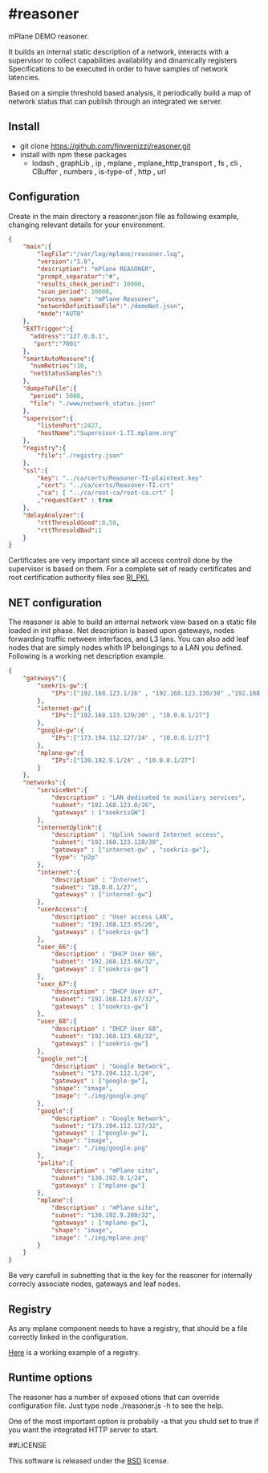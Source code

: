 #reasoner
========

mPlane DEMO reasoner.

It builds an internal static description of a network, interacts with a supervisor to collect capabilities availability and dinamically registers Specifications to be executed in order to have samples of network latencies.

Based on a simple threshold based analysis, it periodically build a map of network status that can publish through an integrated we server.

## Install


- git clone https://github.com/finvernizzi/reasoner.git
- install with npm these packages
	- lodash , graphLib , ip , mplane , mplane_http_transport , fs , cli , CBuffer , numbers , is-type-of , http , url

## Configuration


Create in the main directory a reasoner.json file as following example, changing relevant details for your environment.

```json
{
    "main":{
        "logFile":"/var/log/mplane/reasoner.log",
        "version":"1.0",
        "description": "mPlane REASONER",
        "prompt_separator":"#",
        "results_check_period": 10000,
        "scan_period": 10000,
        "process_name": "mPlane Reasoner",
        "networkDefinitionFile":"./demoNet.json",
        "mode":"AUTO"
    },
    "EXTTrigger":{
      "address":"127.0.0.1",
       "port":"7001"
    },
    "smartAutoMeasure":{
      "numRetries":10,
      "netStatusSamples":5
    },
    "dumpeToFile":{
      "period": 5000,
      "file": "./www/network_status.json"
    },
    "supervisor":{
        "listenPort":2427,
        "hostName":"Supervisor-1.TI.mplane.org"
    },
    "registry":{
        "file":"./registry.json"
    },
    "ssl":{
        "key": "../ca/certs/Reasoner-TI-plaintext.key"
        ,"cert": "../ca/certs/Reasoner-TI.crt"
        ,"ca": [ "../ca/root-ca/root-ca.crt" ]
        ,"requestCert" : true
    },
    "delayAnalyzer":{
        "rttThresoldGood":0.50,
        "rttThresoldBad":1
    }
}
```

Certificates are very important since all access controll done by the supervisor is based on them. For a complete set of ready certificates and root certification authority files see [RI_PKI.](https://github.com/stepenta/RI/tree/master/PKI)

## NET configuration

The reasoner is able to build an internal network view based on a static file loaded in init phase. Net description is based upon gateways, nodes forwarding traffic netween interfaces, and L3 lans. You can also add leaf nodes that are simply nodes whith IP belongings to a LAN you defined.
Following is a working net description example.

```json
{
    "gateways":{
        "soekris-gw":{
            "IPs":["192.168.123.1/26" , "192.168.123.130/30" ,"192.168.123.65/26" ]
        },
        "internet-gw":{
            "IPs":["192.168.123.129/30" , "10.0.0.1/27"]
        },
        "google-gw":{
            "IPs":["173.194.112.127/24" , "10.0.0.1/27"]
        },
        "mplane-gw":{
            "IPs":["130.192.9.1/24" , "10.0.0.1/27"]
        }
    },
    "networks":{
        "serviceNet":{
            "description" : "LAN dedicated to auxiliary services",
            "subnet": "192.168.123.0/26",
            "gateways" : ["soekrisGW"]
        },
        "internetUplink":{
            "description" : "Uplink toward Internet access",
            "subnet": "192.168.123.128/30",
            "gateways" : ["internet-gw" , "soekris-gw"],
            "type": "p2p"
        },
        "internet":{
            "description" : "Internet",
            "subnet": "10.0.0.1/27",
            "gateways" : ["internet-gw"]
        },
        "userAccess":{
            "description" : "User access LAN",
            "subnet": "192.168.123.65/26",
            "gateways" : ["soekris-gw"]
        },
        "user_66":{
            "description" : "DHCP User 66",
            "subnet": "192.168.123.66/32",
            "gateways" : ["soekris-gw"]
        },
        "user_67":{
            "description" : "DHCP User 67",
            "subnet": "192.168.123.67/32",
            "gateways" : ["soekris-gw"]
        },
        "user_68":{
            "description" : "DHCP User 68",
            "subnet": "192.168.123.68/32",
            "gateways" : ["soekris-gw"]
        },
        "google_net":{
            "description" : "Google Network",
            "subnet": "173.194.112.1/24",
            "gateways" : ["google-gw"],
            "shape": "image",
            "image": "./img/google.png"
        },
        "google":{
            "description" : "Google Network",
            "subnet": "173.194.112.127/32",
            "gateways" : ["google-gw"],
            "shape": "image",
            "image": "./img/google.png"
        },
        "polito":{
            "description" : "mPlane site",
            "subnet": "130.192.9.1/24",
            "gateways" : ["mplane-gw"]
        },
        "mplane":{
            "description" : "mPlane site",
            "subnet": "130.192.9.200/32",
            "gateways" : ["mplane-gw"],
            "shape": "image",
            "image": "./img/mplane.png"
        }
    }
}
```

Be very carefull in subnetting that is the key for the reasoner for internally correcly associate nodes, gateways and leaf nodes.

## Registry
As any mplane component needs to have a registry, that should be a file correctly linked in the configuration.

[Here](https://github.com/finvernizzi/reasoner/blob/26429c1f33853b5f586b6de196eed1e7aded421a/registry.json) is a working example of a registry.


## Runtime options

The reasoner has a number of exposed otions that can override configuration file.
Just  type node ./reasoner.js -h to see the help.

One of the most important option is probabily -a that you shuld set to true if you want the integrated HTTP server to start.

##LICENSE

This software is released under the [BSD](http://en.wikipedia.org/wiki/BSD_licenses#2-clause_license_.28.22Simplified_BSD_License.22_or_.22FreeBSD_License.22.29) license.



